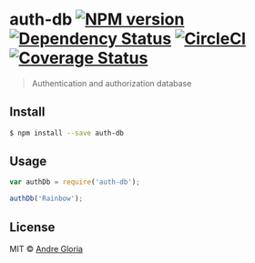 # auth-db [![NPM version][npm-image]][npm-url] [![Dependency Status][daviddm-image]][daviddm-url] [![CircleCI](https://circleci.com/gh/andrglo/auth-db.svg?style=svg)](https://circleci.com/gh/andrglo/auth-db) [![Coverage Status](https://coveralls.io/repos/github/andrglo/auth-db/badge.svg?branch=master)](https://coveralls.io/github/andrglo/auth-db?branch=master)
> Authentication and authorization database


## Install

```sh
$ npm install --save auth-db
```


## Usage

```js
var authDb = require('auth-db');

authDb('Rainbow');
```

## License

MIT © [Andre Gloria]()


[npm-image]: https://badge.fury.io/js/auth-db.svg
[npm-url]: https://npmjs.org/package/auth-db
[daviddm-image]: https://david-dm.org/andrglo/auth-db.svg?theme=shields.io
[daviddm-url]: https://david-dm.org/andrglo/auth-db
